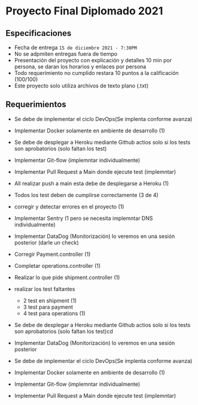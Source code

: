 # Proyecto Final Diplomado 2021

## Especificaciones
* Fecha de entrega `15 de diciembre 2021 - 7:30PM`
* No se adpmiten entregas fuera de tiempo
* Presentación del proyecto con explicación y detalles 10 min por persona, se daran los horarios y enlaces por persona 
* Todo requerimiento no cumplido restara 10 puntos a la calificación (100/100)
* Este proyecto solo utiliza archivos de texto plano (.txt)

## Requerimientos 


* Se debe de implementar el ciclo DevOps(Se implenta conforme avanza)
* Implementar Docker solamente en ambiente de desarrollo (1)
* Se debe de desplegar a Heroku mediante Github actios solo si los tests son aprobatorios (solo faltan los test)
* Implementar Git-flow (implemntar individualmente)
* Implementar Pull Request a Main donde ejecute test (implemntar)
* All realizar push a main esta debe de desplegarse a Heroku (1)
* Todos los test deben de cumplirse correctamente (3 de 4)
* corregir y detectar errores en el proyecto (1)
* Implementar Sentry (1 pero se necesita implemntar DNS individualmente)
* Implementar DataDog (Monitorización) lo veremos en una sesión posterior (darle un check)
* Corregir Payment.controller (1)
* Completar operations.controller (1)
* Realizar lo que pide shipment.controller (1)
* realizar los test faltantes
    * 2 test en shipment (1)
    * 3 test para payment
    * 4 test para operations (1)
* Se debe de desplegar a Heroku mediante Github actios solo si los tests son aprobatorios (solo faltan los test)cd


* Implementar DataDog (Monitorización) lo veremos en una sesión posterior 
* Se debe de implementar el ciclo DevOps(Se implenta conforme avanza)
* Implementar Docker solamente en ambiente de desarrollo (1)
* Implementar Git-flow (implemntar individualmente)


* Implementar Pull Request a Main donde ejecute test (implemntar)